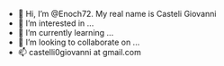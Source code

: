 - 👋 Hi, I’m @Enoch72. My real name is Casteli Giovanni
- 👀 I’m interested in ...
- 🌱 I’m currently learning ...
- 💞️ I’m looking to collaborate on ...
- 📫 castelli0giovanni at gmail.com

<!---
Enoch72/Enoch72 is a ✨ special ✨ repository because its `README.md` (this file) appears on your GitHub profile.
You can click the Preview link to take a look at your changes.
--->
